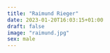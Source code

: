 ```yaml
---
title: "Raimund Rieger"
date: 2023-01-20T16:03:15+01:00
draft: false
image: "raimund.jpg"
sex: male
---
```


